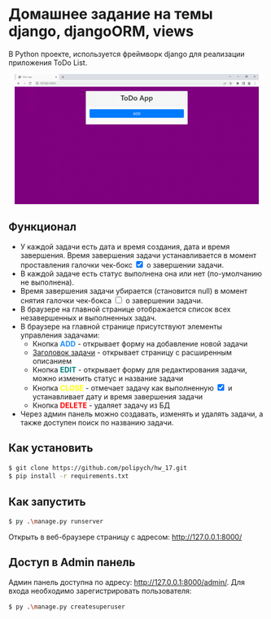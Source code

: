# Домашнее задание на темы django, djangoORM, views

В Python проекте, используется фреймворк django для реализации приложения ToDo List.

<p align="center">
    <img src="todolist/preview/todoapp.gif" alt="animated" />
</p>

## Функционал
* У каждой задачи есть дата и время создания, дата и время завершения. Время завершения задачи устанавливается в момент проставления галочки чек-бокс <input type="checkbox" checked> о завершении задачи.
* В каждой задаче есть статус выполнена она или нет (по-умолчанию не выполнена).
* Время завершения задачи убирается (становится null) в момент снятия галочки чек-бокса <input type="checkbox" unchecked> о завершении задачи.
* В браузере на главной странице отображается список всех незавершенных и выполненных задач.
* В браузере на главной странице присутствуют элементы управления задачами:
    * Кнопка <span style="color:DodgerBlue">**ADD**</span> - открывает форму на добавление новой задачи
    * [Заголовок задачи](http://127.0.0.1:8000/task/[id]) - открывает страницу с расширенным описанием
    * Кнопка <span style="color:teal">**EDIT**</span> - открывает форму для редактирования задачи, можно изменить статус и название задачи
    * Кнопка <span style="color:yellow">**CLOSE**</span> - отмечает задачу как выполненную <input type="checkbox" checked> и устанавливает дату и время завершения задачи
    * Кнопка <span style="color:red">**DELETE**</span> - удаляет задачу из БД
* Через админ панель можно создавать, изменять и удалять задачи, а также доступен  поиск по названию задачи.

## Как установить
```sh
$ git clone https://github.com/polipych/hw_17.git
$ pip install -r requirements.txt
```

## Как запустить
```sh
$ py .\manage.py runserver
```
Открыть в веб-браузере страницу с адресом: http://127.0.0.1:8000/

## Доступ в Admin панель
Админ панель доступна по адресу: http://127.0.0.1:8000/admin/. Для входа необходимо зарегистрировать пользователя:
```sh
$ py .\manage.py createsuperuser
```